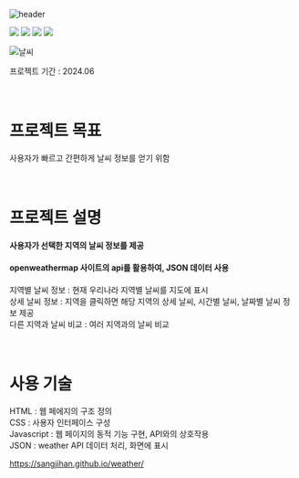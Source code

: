 ![header](https://capsule-render.vercel.app/api?type=waving&color=0:4682B4,100:AFEEEE&height=200&text=실시간%20날씨%20정보&fontColor=778899&fontSize=40&width=700&fontAlignY=35)


<img src="https://img.shields.io/badge/HTML-FFFF00?style=for-the-badge&logo=html5&logoColor=white&color=000000">
<img src="https://img.shields.io/badge/css-FFFF00?style=for-the-badge&logo=css3&logoColor=white&color=000000">
<img src="https://img.shields.io/badge/Javascript-FFFF00?style=for-the-badge&logo=javascript&logoColor=white&color=000000">
<img src="https://img.shields.io/badge/JSON-FFFF00?style=for-the-badge&logo=javascript&logoColor=white&color=000000">
  

 ![날씨](https://github.com/SangjiHan/weather/assets/133099077/31ddbb8c-3107-44c0-ba9a-be8929283d04)




 

 프로젝트 기간 : 2024.06 <br/><br/><br/>  

 # 프로젝트 목표  
 사용자가 빠르고 간편하게 날씨 정보를 얻기 위함  <br/><br/><br/> 

 # 프로젝트 설명  
 #### 사용자가 선택한 지역의 날씨 정보를 제공 <br/>
 #### openweathermap 사이트의 api를 활용하여, JSON 데이터 사용 <br/>   
 지역별 날씨 정보 : 현재 우리나라 지역별 날씨를 지도에 표시  
 상세 날씨 정보 : 지역을 클릭하면 해당 지역의 상세 날씨, 시간별 날씨, 날짜별 날씨 정보 제공  
 다른 지역과 날씨 비교 : 여러 지역과의 날씨 비교 <br/><br/><br/> 
 
 # 사용 기술
 HTML : 웹 페에지의 구조 정의 <br/>
 CSS : 사용자 인터페이스 구성 <br/>
 Javascript : 웹 페이지의 동적 기능 구현, API와의 상호작용 <br/>
 JSON : weather API 데이터 처리, 화면에 표시 <br/>


  https://sangjihan.github.io/weather/

